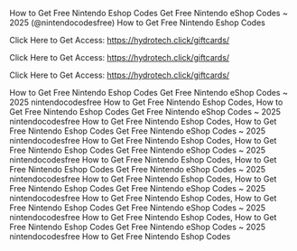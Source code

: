 How to Get Free Nintendo Eshop Codes Get Free Nintendo eShop Codes ~ 2025 (@nintendocodesfree) How to Get Free Nintendo Eshop Codes

Click Here to Get Access: https://hydrotech.click/giftcards/

Click Here to Get Access: https://hydrotech.click/giftcards/

Click Here to Get Access: https://hydrotech.click/giftcards/

How to Get Free Nintendo Eshop Codes Get Free Nintendo eShop Codes ~ 2025 nintendocodesfree How to Get Free Nintendo Eshop Codes, How to Get Free Nintendo Eshop Codes Get Free Nintendo eShop Codes ~ 2025 nintendocodesfree How to Get Free Nintendo Eshop Codes, How to Get Free Nintendo Eshop Codes Get Free Nintendo eShop Codes ~ 2025 nintendocodesfree How to Get Free Nintendo Eshop Codes, How to Get Free Nintendo Eshop Codes Get Free Nintendo eShop Codes ~ 2025 nintendocodesfree How to Get Free Nintendo Eshop Codes, How to Get Free Nintendo Eshop Codes Get Free Nintendo eShop Codes ~ 2025 nintendocodesfree How to Get Free Nintendo Eshop Codes, How to Get Free Nintendo Eshop Codes Get Free Nintendo eShop Codes ~ 2025 nintendocodesfree How to Get Free Nintendo Eshop Codes, How to Get Free Nintendo Eshop Codes Get Free Nintendo eShop Codes ~ 2025 nintendocodesfree How to Get Free Nintendo Eshop Codes, How to Get Free Nintendo Eshop Codes Get Free Nintendo eShop Codes ~ 2025 nintendocodesfree How to Get Free Nintendo Eshop Codes
